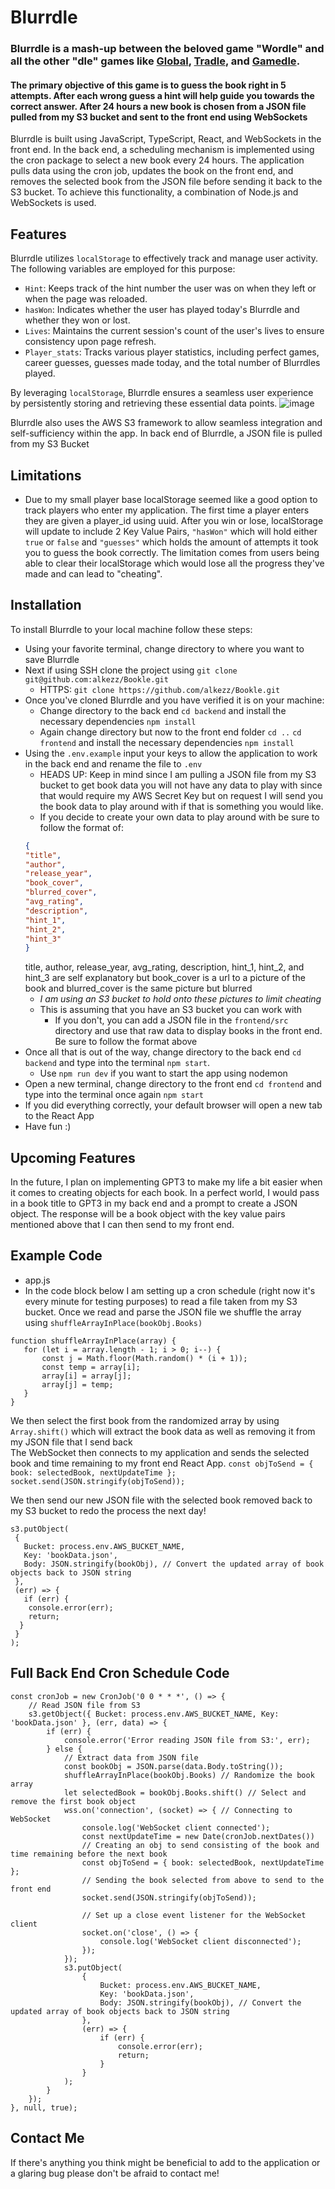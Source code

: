 # Blurrdle

### Blurrdle is a mash-up between the beloved game "Wordle" and all the other "dle" games like [Global](https://globle-game.com/), [Tradle](https://oec.world/en/tradle/), and [Gamedle](https://www.gamedle.wtf/#).

#### The primary objective of this game is to guess the book right in 5 attempts. After each wrong guess a hint will help guide you towards the correct answer. After 24 hours a new book is chosen from a JSON file pulled from my S3 bucket and sent to the front end using WebSockets

Blurrdle is built using JavaScript, TypeScript, React, and WebSockets in the front end. In the back end, a scheduling mechanism is implemented using the cron package to select a new book every 24 hours. The application pulls data using the cron job, updates the book on the front end, and removes the selected book from the JSON file before sending it back to the S3 bucket. To achieve this functionality, a combination of Node.js and WebSockets is used.

## Features
Blurrdle utilizes `localStorage` to effectively track and manage user activity. The following variables are employed for this purpose:

- `Hint`: Keeps track of the hint number the user was on when they left or when the page was reloaded.
- `hasWon`: Indicates whether the user has played today's Blurrdle and whether they won or lost.
- `Lives`: Maintains the current session's count of the user's lives to ensure consistency upon page refresh.
- `Player_stats`: Tracks various player statistics, including perfect games, career guesses, guesses made today, and the total number of Blurrdles played.

By leveraging `localStorage`, Blurrdle ensures a seamless user experience by persistently storing and retrieving these essential data points. ![image](https://github.com/alkezz/Blurrdle/assets/105993056/e3f910de-a35e-4fb3-96aa-7739a5da35b8)

Blurrdle also uses the AWS S3 framework to allow seamless integration and self-sufficiency within the app. In back end of Blurrdle, a JSON file is pulled from my S3 Bucket 

## Limitations
  * Due to my small player base localStorage seemed like a good option to track players who enter my application. The first time a player enters they are given a player_id using uuid. After you win or lose, localStorage will update to include 2 Key Value Pairs, `"hasWon"` which will hold either `true` or `false` and `"guesses"` which holds the amount of attempts it took you to guess the book correctly. The limitation comes from users being able to clear their localStorage which would lose all the progress they've made and can lead to "cheating".

## Installation
To install Blurrdle to your local machine follow these steps:
 * Using your favorite terminal, change directory to where you want to save Blurrdle
 * Next if using SSH clone the project using `git clone git@github.com:alkezz/Bookle.git`
   * HTTPS: `git clone https://github.com/alkezz/Bookle.git`
 * Once you've cloned Blurrdle and you have verified it is on your machine:
   * Change directory to the back end `cd backend` and install the necessary dependencies `npm install`
   * Again change directory but now to the front end folder `cd ..` `cd frontend` and install the necessary dependencies `npm install`
 * Using the `.env.example` input your keys to allow the application to work in the back end and rename the file to `.env`
   * HEADS UP: Keep in mind since I am pulling a JSON file from my S3 bucket to get book data you will not have any data to play with since that would require my AWS Secret Key but on request I will send you the book data to play around with if that is something you would like.
   * If you decide to create your own data to play around with be sure to follow the format of:
   ```json
   {
   "title",
   "author",
   "release_year",
   "book_cover",
   "blurred_cover",
   "avg_rating",
   "description",
   "hint_1",
   "hint_2",
   "hint_3"
   }
   ```
   title, author, release_year, avg_rating, description, hint_1, hint_2, and hint_3 are self explanatory but book_cover is a url to a picture of the book and blurred_cover is the same picture but blurred
      * *I am using an S3 bucket to hold onto these pictures to limit cheating*
   * This is assuming that you have an S3 bucket you can work with
     * If you don't, you can add a JSON file in the `frontend/src` directory and use that raw data to display books in the front end. Be sure to follow the format above
 * Once all that is out of the way, change directory to the back end `cd backend` and type into the terminal `npm start`.
   * Use `npm run dev` if you want to start the app using nodemon
 * Open a new terminal, change directory to the front end `cd frontend` and type into the terminal once again `npm start`
 * If you did everything correctly, your default browser will open a new tab to the React App
 * Have fun :)

 ## Upcoming Features
In the future, I plan on implementing GPT3 to make my life a bit easier when it comes to creating objects for each book. In a perfect world, I would pass in a book title to GPT3 in my back end and a prompt to create a JSON object. The response will be a book object with the key value pairs mentioned above that I can then send to my front end.

## Example Code
 * app.js
 * In the code block below I am setting up a cron schedule (right now it's every minute for testing purposes) to read a file taken from my S3 bucket. Once we read and parse the JSON file we shuffle the array using `shuffleArrayInPlace(bookObj.Books)`
 ```
 function shuffleArrayInPlace(array) {
    for (let i = array.length - 1; i > 0; i--) {
        const j = Math.floor(Math.random() * (i + 1));
        const temp = array[i];
        array[i] = array[j];
        array[j] = temp;
    }
}
```
We then select the first book from the randomized array by using `Array.shift()` which will extract the book data as well as removing it from my JSON file that I send back
<br/>
The WebSocket then connects to my application and sends the selected book and time remaining to my front end React App.
`const objToSend = { book: selectedBook, nextUpdateTime };` `socket.send(JSON.stringify(objToSend));`


We then send our new JSON file with the selected book removed back to my S3 bucket to redo the process the next day!
```
s3.putObject(
 {
   Bucket: process.env.AWS_BUCKET_NAME,
   Key: 'bookData.json',
   Body: JSON.stringify(bookObj), // Convert the updated array of book objects back to JSON string
 },
 (err) => {
   if (err) {
    console.error(err);
    return;
  }
 }
);
```

## Full Back End Cron Schedule Code

```
const cronJob = new CronJob('0 0 * * *', () => {
    // Read JSON file from S3
    s3.getObject({ Bucket: process.env.AWS_BUCKET_NAME, Key: 'bookData.json' }, (err, data) => {
        if (err) {
            console.error('Error reading JSON file from S3:', err);
        } else {
            // Extract data from JSON file
            const bookObj = JSON.parse(data.Body.toString());
            shuffleArrayInPlace(bookObj.Books) // Randomize the book array
            let selectedBook = bookObj.Books.shift() // Select and remove the first book object
            wss.on('connection', (socket) => { // Connecting to WebSocket
                console.log('WebSocket client connected');
                const nextUpdateTime = new Date(cronJob.nextDates())
                // Creating an obj to send consisting of the book and time remaining before the next book
                const objToSend = { book: selectedBook, nextUpdateTime };
                // Sending the book selected from above to send to the front end
                socket.send(JSON.stringify(objToSend));

                // Set up a close event listener for the WebSocket client
                socket.on('close', () => {
                    console.log('WebSocket client disconnected');
                });
            });
            s3.putObject(
                {
                    Bucket: process.env.AWS_BUCKET_NAME,
                    Key: 'bookData.json',
                    Body: JSON.stringify(bookObj), // Convert the updated array of book objects back to JSON string
                },
                (err) => {
                    if (err) {
                        console.error(err);
                        return;
                    }
                }
            );
        }
    });
}, null, true);
```
## Contact Me
If there's anything you think might be beneficial to add to the application or a glaring bug please don't be afraid to contact me!
